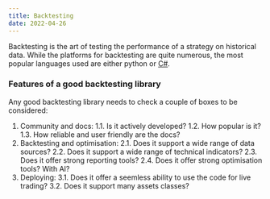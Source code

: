 ```yaml
---
title: Backtesting
date: 2022-04-26
---
```


Backtesting is the art of testing the performance of a strategy on historical data.
While the platforms for backtesting are quite numerous, the most popular languages used are either python or [C#](hwgq2ny4).

### Features of a good backtesting library
Any good backtesting library needs to check a couple of boxes to be considered:
1. Community and docs:
  1.1. Is it actively developed?
  1.2. How popular is it?
  1.3. How reliable and user friendly are the docs?
2. Backtesting and optimisation:
  2.1. Does it support a wide range of data sources?
  2.2. Does it support a wide range of technical indicators?
  2.3. Does it offer strong reporting tools?
  2.4. Does it offer strong optimisation tools? With AI?
3. Deploying:
  3.1. Does it offer a seemless ability to use the code for live trading?
  3.2. Does it support many assets classes?
